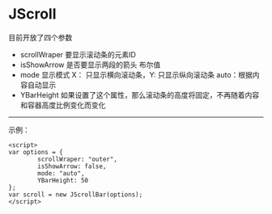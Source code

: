 JScroll
=======
目前开放了四个参数

- scrollWraper 要显示滚动条的元素ID
- isShowArrow 是否要显示两段的箭头 布尔值
- mode 显示模式 X： 只显示横向滚动条，Y: 只显示纵向滚动条 auto：根据内容自动显示
- YBarHeight 如果设置了这个属性，那么滚动条的高度将固定，不再随着内容和容器高度比例变化而变化


-----------------------------------------

示例：

    <script>
    var options = {
            scrollWraper: "outer",
            isShowArrow: false,
            mode: "auto",
            YBarHeight: 50
    };
    var scroll = new JScrollBar(options);
    </script>
